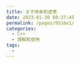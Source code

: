 ```yaml
---
title: 关于继承和虚表
date: 2023-01-30 08:37:43
permalink: /pages/9516e1/
categories:
  - C++
  - 理解和使用
tags:
  - 
---
```

